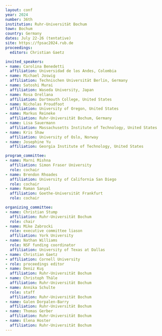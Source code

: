 ```yaml
---
layout: conf
year: 2024
number: 36th
institution: Ruhr-Universität Bochum
town: Bochum
country: Germany
dates: July 22-26 (tentative)
site: https://fpsac2024.rub.de
proceedings:
  editors: Christian Gaetz

invited_speakers:
- name: Carolina Benedetti
  affiliation: Universidad de los Andes, Colombia
- name: Michael Joswig
  affiliation: Technischen Universität Berlin, Germany
- name: Satoshi Murai
  affiliation: Waseda University, Japan
- name: Rosa Orellana
  affiliation: Dartmouth College, United States
- name: Nicholas Proudfoot
  affiliation: University of Oregon, United States
- name: Markus Reineke
  affiliation: Ruhr-Universität Bochum, Germany
- name: Lisa Sauermann
  affiliation: Massachusetts Institute of Technology, United States
- name: Kris Shaw
  affiliation: University of Oslo, Norway
- name: Josephine Yu
  affiliation: Georgia Institute of Technology, United States

program_committee:
- name: Marni Mishna
  affiliation: Simon Fraser University
  role: cochair
- name: Brendon Rhoades
  affiliation: University of California San Diego
  role: cochair
- name: Raman Sanyal
  affiliation: Goethe-Universität Frankfurt
  role: cochair

organizing_committee:
- name: Christian Stump
  affiliation: Ruhr-Universität Bochum
  role: chair
- name: Mike Zabrocki
  role: executive committee liason
  affiliation: York University
- name: Nathan Williams
  role: NSF funding coordinator
  affiliation: University of Texas at Dallas
- name: Christian Gaetz
- affiliation: Cornell University
- role: proceedings editor
- name: Deniz Kuş
  affiliation: Ruhr-Universität Bochum
- name: Christoph Thäle
  affiliation: Ruhr-Universität Bochum
- name: Annika Schulte
  role: staff
  affiliation: Ruhr-Universität Bochum
- name: Galen Dorpalen-Barry
  affiliation: Ruhr-Universität Bochum
- name: Thomas Gerber
  affiliation: Ruhr-Universität Bochum
- name: Elena Hoster
  affiliation: Ruhr-Universität Bochum
---
```

